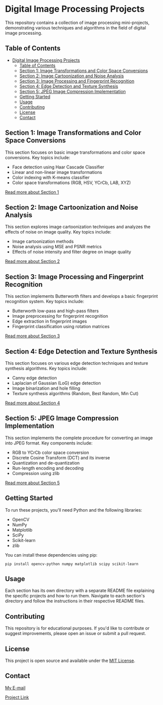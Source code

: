 # Digital Image Processing Projects

This repository contains a collection of image processing mini-projects, demonstrating various techniques and algorithms in the field of digital image processing.

## Table of Contents

- [Digital Image Processing Projects](#digital-image-processing-projects)
  - [Table of Contents](#table-of-contents)
  - [Section 1: Image Transformations and Color Space Conversions](#section-1-image-transformations-and-color-space-conversions)
  - [Section 2: Image Cartoonization and Noise Analysis](#section-2-image-cartoonization-and-noise-analysis)
  - [Section 3: Image Processing and Fingerprint Recognition](#section-3-image-processing-and-fingerprint-recognition)
  - [Section 4: Edge Detection and Texture Synthesis](#section-4-edge-detection-and-texture-synthesis)
  - [Section 5: JPEG Image Compression Implementation](#section-5-jpeg-image-compression-implementation)
  - [Getting Started](#getting-started)
  - [Usage](#usage)
  - [Contributing](#contributing)
  - [License](#license)
  - [Contact](#contact)

## Section 1: Image Transformations and Color Space Conversions

This section focuses on basic image transformations and color space conversions. Key topics include:

- Face detection using Haar Cascade Classifier
- Linear and non-linear image transformations
- Color indexing with K-means classifier
- Color space transformations (RGB, HSV, YCrCb, LAB, XYZ)

[Read more about Section 1](./Section%201/README.md)

## Section 2: Image Cartoonization and Noise Analysis

This section explores image cartoonization techniques and analyzes the effects of noise on image quality. Key topics include:

- Image cartoonization methods
- Noise analysis using MSE and PSNR metrics
- Effects of noise intensity and filter degree on image quality

[Read more about Section 2](./Section%202//README.md)

## Section 3: Image Processing and Fingerprint Recognition

This section implements Butterworth filters and develops a basic fingerprint recognition system. Key topics include:

- Butterworth low-pass and high-pass filters
- Image preprocessing for fingerprint recognition
- Edge extraction in fingerprint images
- Fingerprint classification using rotation matrices

[Read more about Section 3](./Section%203//README.md)

## Section 4: Edge Detection and Texture Synthesis

This section focuses on various edge detection techniques and texture synthesis algorithms. Key topics include:

- Canny edge detection
- Laplacian of Gaussian (LoG) edge detection
- Image binarization and hole filling
- Texture synthesis algorithms (Random, Best Random, Min Cut)

[Read more about Section 4](./Section%204//README.md)

## Section 5: JPEG Image Compression Implementation

This section implements the complete procedure for converting an image into JPEG format. Key components include:

- RGB to YCrCb color space conversion
- Discrete Cosine Transform (DCT) and its inverse
- Quantization and de-quantization
- Run-length encoding and decoding
- Compression using zlib

[Read more about Section 5](./Section%205//README.md)

## Getting Started

To run these projects, you'll need Python and the following libraries:

- OpenCV
- NumPy
- Matplotlib
- SciPy
- Scikit-learn
- zlib

You can install these dependencies using pip:

```
pip install opencv-python numpy matplotlib scipy scikit-learn
```

## Usage

Each section has its own directory with a separate README file explaining the specific projects and how to run them. Navigate to each section's directory and follow the instructions in their respective README files.

## Contributing

This repository is for educational purposes. If you'd like to contribute or suggest improvements, please open an issue or submit a pull request.

## License

This project is open source and available under the [MIT License](LICENSE).

## Contact

[My E-mail](mailto:mobinneasir81@gmail.com)

 [Project Link](https://github.com/MobinNesari81/Image-Processing-Mini-Projects)
